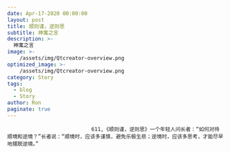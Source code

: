 ```yaml
---
date: Apr-17-2020 00:00:00
layout: post
title: 顺则谨，逆则思
subtitle: 神寓之言
description: >-
  神寓之言
image: >-
    /assets/img/Qtcreator-overview.png
optimized_image: >-
    /assets/img/Qtcreator-overview.png
category: Story
tags:
  - blog
  - Story
author: Ron
paginate: true
---
```


							　　611,《顺则谨，逆则思》一个年轻人问长者：“如何对待顺境和逆境？”长者说：“顺境时，应该多谨慎，避免乐极生悲；逆境时，应该多思考，才能尽早地摆脱逆境。”
							
							
						